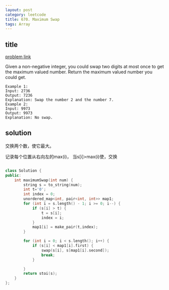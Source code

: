 ```yaml
---
layout: post
category: leetcode
title: 670. Maximum Swap
tags: Array
---
```


## title
[problem link](https://leetcode.com/problems/maximum-swap/)

Given a non-negative integer, you could swap two digits at most once to get the maximum valued number. Return the maximum valued number you could get.
	
	Example 1:
	Input: 2736
	Output: 7236
	Explanation: Swap the number 2 and the number 7.
	Example 2:
	Input: 9973
	Output: 9973
	Explanation: No swap.


## solution
交换两个数，使它最大。 

记录每个位置从右向左的max(i)， 当s[i]>max(i)使，交换

```c++

class Solution {
public:
	int maximumSwap(int num) {
		string s = to_string(num);
		int t='0';
		int index = 0;
		unordered_map<int, pair<int, int>> map1;
		for (int i = s.length() - 1; i >= 0; i--) {
			if (s[i] > t) {
				t = s[i];
				index = i;
			}
			map1[i] = make_pair(t,index);
		}

		for (int i = 0; i < s.length(); i++) {
			if (s[i] < map1[i].first) {
				swap(s[i], s[map1[i].second]);
				break;
			}

		}
		return stoi(s);
	}
};
```